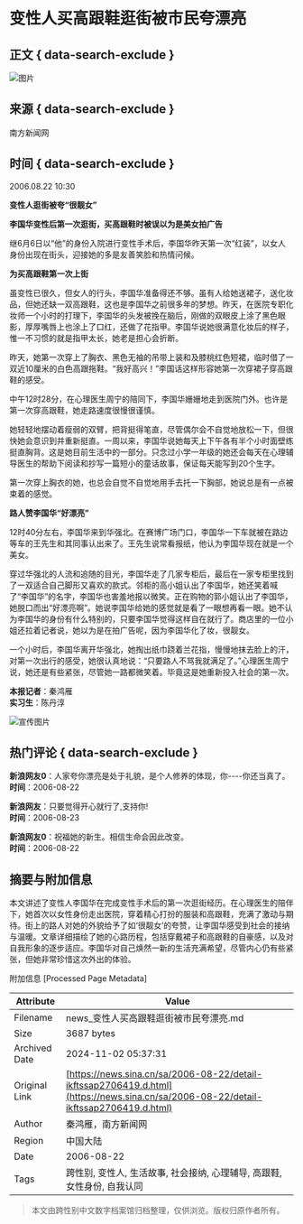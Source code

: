 # 变性人买高跟鞋逛街被市民夸漂亮

## 正文 { data-search-exclude }


![图片](https://tva1.sinaimg.cn/crop.0.0.180.180.180/b7246b83jw1e8qgp5bmzyj2050050aa8.jpg)

## 来源 { data-search-exclude }
南方新闻网

## 时间 { data-search-exclude }
2006.08.22 10:30

**变性人逛街被夸“很靓女”**

**李国华变性后第一次逛街，买高跟鞋时被误以为是美女拍广告**

继6月6日以“他”的身份入院进行变性手术后，李国华昨天第一次“红装”，以女人身份出现在街头，迎接她的多是友善笑脸和热情问候。

**为买高跟鞋第一次上街**

虽变性已很久，但女人的行头，李国华准备得还不够。虽有人给她送裙子，送化妆品，但她还缺一双高跟鞋，这也是李国华之前很多年的梦想。昨天，在医院专职化妆师一个小时的打理下，李国华的头发被挽在脑后，刚做的双眼皮上涂了黑色眼影，厚厚嘴唇上也涂上了口红，还做了花指甲。李国华说她很满意化妆后的样子，惟一不习惯的就是指甲太长，她老是担心会折断。

昨天，她第一次穿上了胸衣、黑色无袖的吊带上装和及膝桃红色短裙，临时借了一双近10厘米的白色高跟拖鞋。“我好高兴！”李国话这样形容她第一次穿裙子穿高跟鞋的感受。

中午12时28分，在心理医生周宁的陪同下，李国华姗姗地走到医院门外。也许是第一次穿高跟鞋，她走路速度很慢很谨慎。

她轻轻地摆动着瘦弱的双臂，把背挺得笔直，尽管偶尔会不自觉地放松一下，但很快她会意识到并重新挺直。一周以来，李国华说她每天上下午各有半个小时面壁练挺直胸背。这是她目前生活中的一部分。只念过小学一年级的她还会每天在心理辅导医生的帮助下阅读和抄写一篇短小的童话故事，保证每天能写到20个生字。

第一次穿上胸衣的她，也总会自觉不自觉地用手去托一下胸部，她说总是有一点被束着的感觉。

**路人赞李国华“好漂亮”**

12时40分左右，李国华来到华强北。在赛博广场门口，李国华一下车就被在路边等车的王先生和其同事认出来了。王先生说常看报纸，他认为李国华现在就是一个美女。

穿过华强北的人流和追随的目光，李国华走了几家专柜后，最后在一家专柜里找到了一双适合自己脚形又喜欢的款式。邻柜的高小姐认出了李国华，她还笑着喊了“李国华”的名字，李国华也害羞地报以微笑。正在购物的郭小姐认出了李国华，她脱口而出“好漂亮啊”。她说李国华给她的感觉就是看了一眼想再看一眼。她不认为李国华的身份有什么特别的，只要李国华觉得这样自在就行了。商店里的一位小姐还拉着记者说，她以为是在拍广告呢，因为李国华化了妆，很靓女。

一个小时后，李国华离开华强北，她掏出纸巾跷着兰花指，慢慢地抹去脸上的汗，对第一次出行的感受，她很认真地说：“只要路人不骂我就满足了。”心理医生周宁说，她还是有些紧张，尽管她一路都微笑着。毕竟这是她重新投入社会的第一次。

**本报记者**：秦鸿雁  
**实习生**：陈丹淳  

![宣传图片](https://n.sinaimg.cn/default/2fb77759/20151125/320X320.png)

## 热门评论 { data-search-exclude }

**新浪网友0**：人家夸你漂亮是处于礼貌，是个人修养的体现，你----你还当真了。  
**时间**：2006-08-22  

**新浪网友**：只要觉得开心就行了,支持你!  
**时间**：2006-08-23  

**新浪网友0**：祝福她的新生。相信生命会因此改变。  
**时间**：2006-08-22  

## 摘要与附加信息

<!-- tcd_abstract -->
本文讲述了变性人李国华在完成变性手术后的第一次逛街经历。在心理医生的陪伴下，她首次以女性身份走出医院，穿着精心打扮的服装和高跟鞋，充满了激动与期待。街上的路人对她的外貌给予了如‘很靓女’的夸赞，让李国华感受到社会的接纳与温暖。文章详细描绘了她的心路历程，包括穿戴裙子和高跟鞋的自豪感，以及对自我形象的逐步适应。李国华对自己焕然一新的生活充满希望，尽管内心仍有些紧张，但她非常珍惜这次外出的体验。
<!-- tcd_abstract_end -->

附加信息 [Processed Page Metadata]

| Attribute       | Value                                  |
|-----------------|----------------------------------------|
| Filename        | news_变性人买高跟鞋逛街被市民夸漂亮.md                             |
| Size            | 3687 bytes                           |
| Archived Date   | 2024-11-02 05:37:31                             |
| Original Link   | [https://news.sina.cn/sa/2006-08-22/detail-ikftssap2706419.d.html](https://news.sina.cn/sa/2006-08-22/detail-ikftssap2706419.d.html)                       |
| Author          | 秦鸿雁，南方新闻网                               |
| Region          | 中国大陆                               |
| Date            | 2006-08-22                                 |
| Tags            | 跨性别, 变性人, 生活故事, 社会接纳, 心理辅导, 高跟鞋, 女性身份, 自我认同                                 |
>
> 本文由跨性别中文数字档案馆归档整理，仅供浏览。版权归原作者所有。
>
